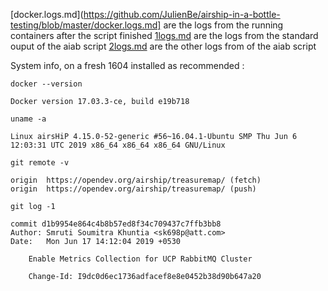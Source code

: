 [docker.logs.md](https://github.com/JulienBe/airship-in-a-bottle-testing/blob/master/docker.logs.md] are the logs from the running containers after the script finished
[1logs.md](https://github.com/JulienBe/airship-in-a-bottle-testing/blob/master/1logs.md) are the logs from the standard ouput of the aiab script
[2logs.md](https://github.com/JulienBe/airship-in-a-bottle-testing/blob/master/2logs.md) are the other logs from of the aiab script

System info, on a fresh 1604 installed as recommended :

`docker --version`
```
Docker version 17.03.3-ce, build e19b718
```
`uname -a`
```
Linux airsHiP 4.15.0-52-generic #56~16.04.1-Ubuntu SMP Thu Jun 6 12:03:31 UTC 2019 x86_64 x86_64 x86_64 GNU/Linux
```
`git remote -v`
```
origin	https://opendev.org/airship/treasuremap/ (fetch)
origin	https://opendev.org/airship/treasuremap/ (push)
```
`git log -1`
```
commit d1b9954e864c4b8b57ed8f34c709437c7ffb3bb8
Author: Smruti Soumitra Khuntia <sk698p@att.com>
Date:   Mon Jun 17 14:12:04 2019 +0530

    Enable Metrics Collection for UCP RabbitMQ Cluster
    
    Change-Id: I9dc0d6ec1736adfacef8e8e0452b38d90b647a20
```
